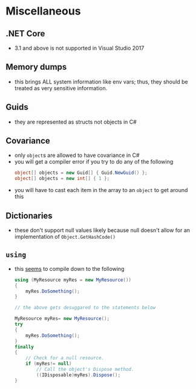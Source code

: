 # Miscellaneous

## .NET Core
- 3.1 and above is not supported in Visual Studio 2017

## Memory dumps
- this brings ALL system information like env vars; thus, they should be treated as very sensitive information.

## Guids
- they are represented as structs not objects in C#

## Covariance
- only `object`s are allowed to have covariance in C#
- you will get a compiler error if you try to do any of the following
    ```cs
    object[] objects = new Guid[] { Guid.NewGuid() };
    object[] objects = new int[] { 1 };
    ```
- you will have to cast each item in the array to an `object` to get around this

## Dictionaries
- these don't support null values likely because null doesn't allow for an implementation of `Object.GetHashCode()`

## `using`
- this [seems](https://www.codeproject.com/Articles/6564/Understanding-the-using-statement-in-C#:~:text=The%20using%20statement%20simplifies%20the,to%20clean%20up%20the%20object.) to compile down to the following
    ```cs
    using (MyResource myRes = new MyResource())
    {
        myRes.DoSomething();
    }

    // the above gets desuggared to the statements below

    MyResource myRes= new MyResource();
    try
    {
        myRes.DoSomething();
    }
    finally
    {
        // Check for a null resource.
        if (myRes!= null)
            // Call the object's Dispose method.
            ((IDisposable)myRes).Dispose();
    }
    ```